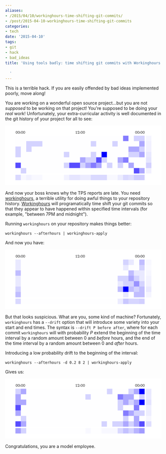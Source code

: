 ```yaml
---
aliases:
- /2015/04/10/workinghours-time-shifting-git-commits/
- /post/2015-04-10-workinghours-time-shifting-git-commits
categories:
- tech
date: '2015-04-10'
tags:
- git
- hack
- bad_ideas
title: 'Using tools badly: time shifting git commits with Workinghours

  '
---
```


This is a terrible hack.  If you are easily offended by bad ideas
implemented poorly, move along!

You are working on a wonderful open source project...but you are not
*supposed* to be working on that project! You're supposed to be doing
your *real* work!  Unfortunately, your extra-curricular activity is
well documented in the git history of your project for all to see:

![Heatmap of original commit history][repo-before.png]

And now your boss knows why the TPS reports are late.  You need
[workinghours][], a terrible utility for doing awful things to your
repository history.  [Workinghours][] will programatically time shift
your git commits so that they appear to have happened within specified
time intervals (for example, "between 7PM and midnight").

[workinghours]: https://github.com/larsks/workinghours.git

Running `workinghours` on your repository makes things better:

    workinghours --afterhours | workinghours-apply

And now you have:

![Heatmap of modified commit history][repo-after.png]

But that looks suspicious.  What are you, some kind of machine?
Fortunately, `workinghours` has a `--drift` option that will introduce
some variety into your start and end times.  The syntax is `--drift P
before after`, where for each commit `workinghours` will with
probability *P* extend the beginning of the time interval by a random
amount between 0 and *before*
hours, and the end of the time interval by a random amount between 0
and *after* hours.

Introducing a low probability drift to the beginning of the interval:

    workinghours --afterhours -d 0.2 8 2 | workinghours-apply

Gives us:

![Heatmap of modified commit history][repo-drifted.png]

Congratulations, you are a model employee.

[repo-before.png]: /assets/2015/04/10/repo-before.png
[repo-after.png]: /assets/2015/04/10/repo-after.png
[repo-drifted.png]: /assets/2015/04/10/repo-drifted.png